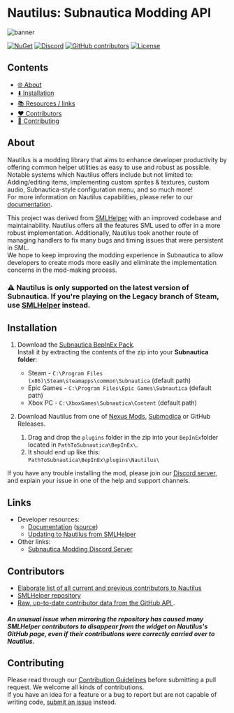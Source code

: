 # Nautilus: Subnautica Modding API

![banner](https://user-images.githubusercontent.com/71298690/233505405-e89fbc70-31c9-45a2-bb31-64e1f498d4a7.png)

[![NuGet](https://img.shields.io/nuget/vpre/Subnautica.Nautilus)](https://www.nuget.org/packages/Subnautica.Nautilus)
[![Discord](https://img.shields.io/discord/324207629784186882?logo=discord&logoColor=white)](https://discord.gg/UpWuWwq)
[![GitHub contributors](https://img.shields.io/github/contributors/SubnauticaModding/Nautilus?style=flat-square)](https://github.com/SubnauticaModding/Nautilus/graphs/contributors)
[![License](https://img.shields.io/github/license/SubnauticaModding/Nautilus?style=flat-square)](https://github.com/SubnauticaModding/Nautilus/blob/master/LICENSE.md)

## Contents
- [🌐 About](#about)
- [⬇️ Installation](#installation)
- [📚 Resources / links](#links)
- [❤️ Contributors](#contributors)
- [🤝 Contributing](#contributing)

## About

Nautilus is a modding library that aims to enhance developer productivity by offering common helper utilities as easy to use and robust as possible.
Notable systems which Nautilus offers include but not limited to: Adding/editing items, implementing custom sprites & textures, custom audio, Subnautica-style configuration menu, and so much more!  
For more information on Nautilus capabilities, please refer to our [documentation](https://subnauticamodding.github.io/Nautilus).  

This project was derived from [SMLHelper](https://github.com/SubnauticaModding/SMLHelper) with an improved codebase and maintainability. Nautilus offers all the features SML used to offer in a more robust implementation.
Additionally, Nautilus took another route of managing handlers to fix many bugs and timing issues that were persistent in SML.  
We hope to keep improving the modding experience in Subnautica to allow developers to create mods more easily and eliminate the implementation concerns in the mod-making process.

### ⚠️ Nautilus is only supported on the latest version of Subnautica. If you're playing on the Legacy branch of Steam, use [SMLHelper](https://github.com/SubnauticaModding/SMLHelper) instead.

## Installation
1. Download the [Subnautica BepInEx Pack](https://www.nexusmods.com/subnautica/mods/1108).  
   Install it by extracting the contents of the zip into your <b>Subnautica folder</b>:
   - Steam - `C:\Program Files (x86)\Steam\steamapps\common\Subnautica` (default path)
   - Epic Games - `C:\Program Files\Epic Games\Subnautica` (default path)
   - Xbox  PC - `C:\XboxGames\Subnautica\Content` (default path)
   
2. Download Nautilus from one of [Nexus Mods](https://www.youtube.com/watch?v=dQw4w9WgXcQ), [Submodica](https://www.youtube.com/watch?v=dQw4w9WgXcQ) or GitHub Releases.
   1. Drag and drop the `plugins` folder in the zip into your `BepInEx`folder located in `PathToSubnautica\BepInEx\`.
   2. It should end up like this: `PathToSubnautica\BepInEx\plugins\Nautilus\`

If you have any trouble installing the mod, please join our [Discord server](https://discord.gg/UpWuWwq), and explain your issue in one of the help and support channels.

## Links
* Developer resources:
  * [Documentation](https://subnauticamodding.github.io/Nautilus) ([source](https://github.com/SubnauticaModding/Nautilus/tree/docs/Nautilus/Documentation))
  * [Updating to Nautilus from SMLHelper](https://subnauticamodding.github.io/Nautilus/guides/sml2-to-nautilus.html)
* Other links:
  * [Subnautica Modding Discord Server](https://discord.gg/UpWuWwq)

## Contributors
* [Elaborate list of all current and previous contributors to Nautilus](https://github.com/SubnauticaModding/Nautilus/blob/authors-list/AUTHORS.md)
* [SMLHelper repository](https://github.com/SubnauticaModding/SMLHelper)
* [Raw, up-to-date contributor data from the GitHub API ](https://api.github.com/repos/SubnauticaModding/Nautilus/contributors).

##### An unusual issue when mirroring the repository has caused many SMLHelper contributors to disappear from the widget on Nautilus's GitHub page, even if their contributions were correctly carried over to Nautilus.

## Contributing
Please read through our [Contribution Guidelines](CONTRIBUTING.md) before submitting a pull request. We welcome all kinds of contributions.  
If you have an idea for a feature or a bug to report but are not capable of writing code, [submit an issue](https://github.com/SubnauticaModding/Nautilus/issues/new) instead.
